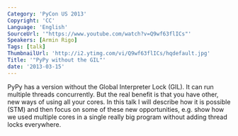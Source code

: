 ```yaml
---
Category: 'PyCon US 2013'
Copyright: 'CC'
Language: 'English'
SourceUrl: '"https://www.youtube.com/watch?v=Q9wf63flICs"'
Speakers: [Armin Rigo]
Tags: [talk]
ThumbnailUrl: 'http://i2.ytimg.com/vi/Q9wf63flICs/hqdefault.jpg'
Title: '"PyPy without the GIL"'
date: '2013-03-15'
---
```

PyPy has a version without the Global Interpreter Lock (GIL).  It can run multiple threads concurrently.  But the real benefit is that you have other, new ways of using all your cores.  In this talk I will describe how it is possible (STM) and then focus on some of these new opportunities, e.g. show how we used multiple cores in a single really big program without adding thread locks everywhere.